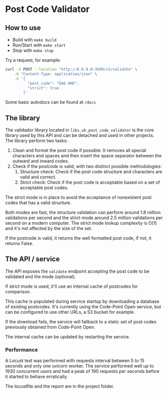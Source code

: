 
# Post Code Validator

## How to use

- Build with `make build`
- Run/Start with `make start`
- Stop with `make stop`

Try a request, for example:

```bash
curl -X POST --location "http://0.0.0.0:3500/v1/validate" \
    -H "Content-Type: application/json" \
    -d '{
          "post_code": "DA6 8HD",
          "strict": true
        }'
```

Some basic autodocs can be found at `/docs`


## The library
The validador library located in `libs.uk_post_code_validator` is the core library used by this API and can be detached and used in other projects. 
The library perform two tasks:

1. Clean and format the post code if possible: It removes all special characters and spaces and then insert the space separator between the outward and inward codes. 
2. Check if the postcode is valid, with two distinct possible methodologies:
   1. Structure check: Check if the post code structure and characters are valid and correct.
   2. Strict check: Check if the post code is acceptable based on a set of acceptable post codes.

The strict mode is in place to avoid the acceptance of nonexistent post codes that has a valid structure.

Both modes are fast, the structure validation can perform around 1.8 million validations per second and the strict mode around 2.5 million validations per second on a modern computer. The strict mode lookup complexity is O(1) and it's not affected by the size of the set.

If the postcode is valid, it returns the well formatted post code, if not, it returns False.

## The API / service

The API exposes the `validate` endpoint accepting the post code to be validated and the mode (optional).

If strict mode is used, it'll use an internal cache of postcodes for comparison. 

This cache is populated during service startup by downloading a database of existing postcodes. It's currently using the Code-Point Open service, but can be configured to use other URLs, a S3 bucket for example.

If the download fails, the service will fallback to a static set of post codes previously obtained from Code-Point Open.

The internal cache can be updated by restarting the service. 

### Performance

A Locust test was performed with requests interval between 5 to 15 seconds and only one uvicorn worker. The service performed well up to 1930 concurrent users and had a peak of 190 requests per seconds before it started to behave erratically. 

The locustfile and the report are in the project folder.



